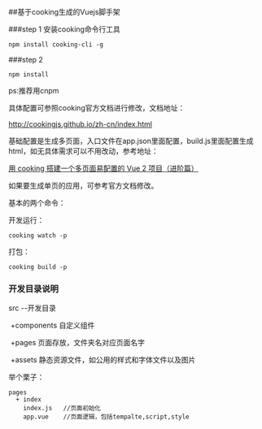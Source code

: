 ##基于cooking生成的Vuejs脚手架

###step 1 安装cooking命令行工具

```
npm install cooking-cli -g
```


###step 2

```
npm install 
```

ps:推荐用cnpm

具体配置可参照cooking官方文档进行修改，文档地址：

http://cookingjs.github.io/zh-cn/index.html

基础配置是生成多页面，入口文件在app.json里面配置，build.js里面配置生成html，如无具体需求可以不用改动，参考地址：

[用 cooking 搭建一个多页面易配置的 Vue 2 项目（进阶篇）](https://zhuanlan.zhihu.com/p/22610408)

如果要生成单页的应用，可参考官方文档修改。

基本的两个命令：

开发运行：

```
cooking watch -p
```

打包：

```
cooking build -p
```


### 开发目录说明

src --开发目录

​	+components 自定义组件

​	+pages 页面存放，文件夹名对应页面名字

​	+assets 静态资源文件，如公用的样式和字体文件以及图片

举个栗子：

```
pages
  + index
  	index.js   //页面初始化
  	app.vue    //页面逻辑，包括tempalte,script,style
```
